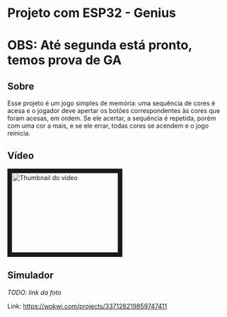 # Projeto com ESP32 - Genius

# OBS: Até segunda está pronto, temos prova de GA

## Sobre

Esse projeto é um jogo simples de memória: uma sequência de cores é acesa e o jogador deve apertar os botões correspondentes às cores que foram acesas, em ordem. Se ele acertar, a sequência é repetida, porém com uma cor a mais, e se ele errar, todas cores se acendem e o jogo reinicia.

## Vídeo

<a href="http://www.youtube.com/watch?feature=player_embedded&v=xaRUGNEISiA
" target="_blank"><img src="http://img.youtube.com/vi/xaRUGNEISiA/0.jpg" 
alt="Thumbnail do video" width="240" height="180" border="10" /></a>

## Simulador

_TODO: link da foto_

Link: <https://wokwi.com/projects/337128219859747411>
